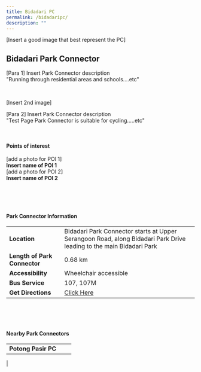 ```yaml
---
title: Bidadari PC
permalink: /bidadaripc/
description: ""
---
```

[Insert a good image that best represent the PC]

## Bidadari Park Connector

[Para 1] Insert Park Connector description <br>
"Running through residential areas and schools....etc"

<br>

[Insert 2nd image]

[Para 2] Insert Park Connector description <br>
"Test Page Park Connector is suitable for cycling.....etc"

<br>


#### Points of interest

[add a photo for POI 1]
<br>
**Insert name of POI 1**
<br>
[add a photo for POI 2]
<br>
**Insert name of POI 2**

<br>
<br>
<br>

#### Park Connector Information
|  |  |  |
| -------- | -------- | -------- |
| **Location** | Bidadari Park Connector starts at Upper Serangoon Road, along Bidadari Park Drive leading to the main Bidadari Park |  |
| **Length of Park Connector** | 0.68 km   |  |
| **Accessibility** | Wheelchair accessible| |
| **Bus Service** | 107, 107M | |
| **Get Directions** | [Click Here](http://www.onemap.gov.sg/main/v2/?lat=1.3343052&amp;lng=103.8702714) | |

<br>
<br>
<br>	

#### Nearby Park Connectors
|   |  |  |
| -------- | -------- | -------- |
| **Potong Pasir PC** | | |
|